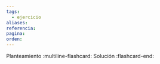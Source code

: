 ```yaml
---
tags:
  - ejercicio
aliases: 
referencia: 
pagina: 
orden:
---
```

Planteamiento
:multiline-flashcard:
Solución
:flashcard-end: